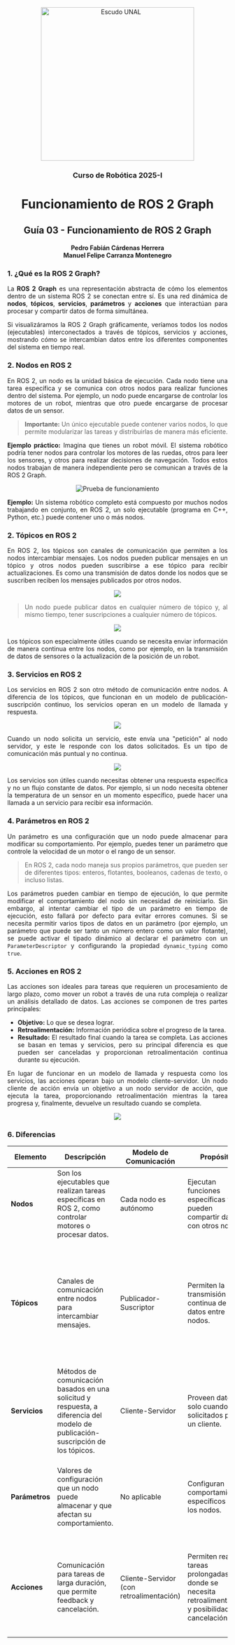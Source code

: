 <div align="center">
<picture>
    <source srcset="https://imgur.com/5bYAzsb.png" media="(prefers-color-scheme: dark)">
    <source srcset="https://imgur.com/Os03JoE.png" media="(prefers-color-scheme: light)">
    <img src="https://imgur.com/Os03JoE.png" alt="Escudo UNAL" width="350px">
</picture>

<h3>Curso de Robótica 2025-I</h3>

<h1>Funcionamiento de ROS 2 Graph</h1>

<h2>Guía 03 - Funcionamiento de ROS 2 Graph</h2>


<h4>Pedro Fabián Cárdenas Herrera<br>
    Manuel Felipe Carranza Montenegro</h4>

</div>

<div align="justify"> 

### 1. ¿Qué es la ROS 2 Graph?

La **ROS 2 Graph** es una representación abstracta de cómo los elementos dentro de un sistema ROS 2 se conectan entre sí. Es una red dinámica de **nodos**, **tópicos**, **servicios**, **parámetros** y **acciones** que interactúan para procesar y compartir datos de forma simultánea.

Si visualizáramos la ROS 2 Graph gráficamente, veríamos todos los nodos (ejecutables) interconectados a través de tópicos, servicios y acciones, mostrando cómo se intercambian datos entre los diferentes componentes del sistema en tiempo real.


### 2. Nodos en ROS 2

En ROS 2, un nodo es la unidad básica de ejecución. Cada nodo tiene una tarea específica y se comunica con otros nodos para realizar funciones dentro del sistema. Por ejemplo, un nodo puede encargarse de controlar los motores de un robot, mientras que otro puede encargarse de procesar datos de un sensor.

> **Importante:** Un único ejecutable puede contener varios nodos, lo que permite modularizar las tareas y distribuirlas de manera más eficiente.

**Ejemplo práctico:** Imagina que tienes un robot móvil. El sistema robótico podría tener nodos para controlar los motores de las ruedas, otros para leer los sensores, y otros para realizar decisiones de navegación. Todos estos nodos trabajan de manera independiente pero se comunican a través de la ROS 2 Graph.

<div align="center">
  <img src="https://media2.giphy.com/media/v1.Y2lkPTc5MGI3NjExZ2p1N3lrMmJieW5hMXdtMTEwcXBmbTZuajZqYTlmdDJ6dWZ4MGQ0eCZlcD12MV9pbnRlcm5hbF9naWZfYnlfaWQmY3Q9Zw/qquDouwBrGsBnWaAmY/giphy.gif" alt="Prueba de funcionamiento">
</div>

**Ejemplo:** Un sistema robótico completo está compuesto por muchos nodos trabajando en conjunto, en ROS 2, un solo ejecutable (programa en C++, Python, etc.) puede contener uno o más nodos.

### 2. Tópicos en ROS 2

En ROS 2, los tópicos son canales de comunicación que permiten a los nodos intercambiar mensajes. Los nodos pueden publicar mensajes en un tópico y otros nodos pueden suscribirse a ese tópico para recibir actualizaciones. Es como una transmisión de datos donde los nodos que se suscriben reciben los mensajes publicados por otros nodos.

<div align="center">
  <img src="https://media1.giphy.com/media/v1.Y2lkPTc5MGI3NjExd3F3dGUwMnJlbjZqd3ZhdTJidW9sNWs1NW9uZjI4ZzAzeTI4cmxvMiZlcD12MV9pbnRlcm5hbF9naWZfYnlfaWQmY3Q9Zw/p42BrUzXTiFzu26CSz/giphy.gif">
</div>

> Un nodo puede publicar datos en cualquier número de tópico y, al mismo tiempo, tener suscripciones a cualquier número de tópicos.

<div align="center">
  <img src="https://media2.giphy.com/media/v1.Y2lkPTc5MGI3NjExa2lrODN1dnA1Z3I4OXF4MHN2M3JpNWlqaWVmeTh0dm5mOXY4bThraCZlcD12MV9pbnRlcm5hbF9naWZfYnlfaWQmY3Q9Zw/B6iyBxGhsGe8UY4CCG/giphy.gif">
</div>

Los tópicos son especialmente útiles cuando se necesita enviar información de manera continua entre los nodos, como por ejemplo, en la transmisión de datos de sensores o la actualización de la posición de un robot.

### 3. Servicios en ROS 2

Los servicios en ROS 2 son otro método de comunicación entre nodos. A diferencia de los tópicos, que funcionan en un modelo de publicación-suscripción continuo, los servicios operan en un modelo de llamada y respuesta.

<div align="center">
  <img src="https://media0.giphy.com/media/v1.Y2lkPTc5MGI3NjExYWVmeTRvMmltOWlsdTFxOXc1YjNvNWk1em16dnlobW80OHUyYW0zNSZlcD12MV9pbnRlcm5hbF9naWZfYnlfaWQmY3Q9Zw/ZwtP7OMlnkGiovXZMP/giphy.gif">
</div>

Cuando un nodo solicita un servicio, este envía una "petición" al nodo servidor, y este le responde con los datos solicitados. Es un tipo de comunicación más puntual y no continua.

<div align="center">
  <img src="https://media1.giphy.com/media/v1.Y2lkPTc5MGI3NjExc3RwdWs4ZW9jOGtzeWRqcDJqMHo1emw5aHVkcmNqYXFrYzZkY2NsMCZlcD12MV9pbnRlcm5hbF9naWZfYnlfaWQmY3Q9Zw/VF8KR8o034lavFobSD/giphy.gif">
</div>

Los servicios son útiles cuando necesitas obtener una respuesta específica y no un flujo constante de datos. Por ejemplo, si un nodo necesita obtener la temperatura de un sensor en un momento específico, puede hacer una llamada a un servicio para recibir esa información.

### 4. Parámetros en ROS 2

Un parámetro es una configuración que un nodo puede almacenar para modificar su comportamiento. Por ejemplo, puedes tener un parámetro que controle la velocidad de un motor o el rango de un sensor.

> En ROS 2, cada nodo maneja sus propios parámetros, que pueden ser de diferentes tipos: enteros, flotantes, booleanos, cadenas de texto, o incluso listas.

Los parámetros pueden cambiar en tiempo de ejecución, lo que permite modificar el comportamiento del nodo sin necesidad de reiniciarlo. Sin embargo, al intentar cambiar el tipo de un parámetro en tiempo de ejecución, esto fallará por defecto para evitar errores comunes.
Si se necesita permitir varios tipos de datos en un parámetro (por ejemplo, un parámetro que puede ser tanto un número entero como un valor flotante), se puede activar el tipado dinámico al declarar el parámetro con un `ParameterDescriptor` y configurando la propiedad `dynamic_typing` como `true`.

### 5. Acciones en ROS 2

Las acciones son ideales para tareas que requieren un procesamiento de largo plazo, como mover un robot a través de una ruta compleja o realizar un análisis detallado de datos. Las acciones se componen de tres partes principales:

- **Objetivo:** Lo que se desea lograr.
- **Retroalimentación:** Información periódica sobre el progreso de la tarea.
- **Resultado:** El resultado final cuando la tarea se completa.
Las acciones se basan en temas y servicios, pero su principal diferencia es que pueden ser canceladas y proporcionan retroalimentación continua durante su ejecución.

En lugar de funcionar en un modelo de llamada y respuesta como los servicios, las acciones operan bajo un modelo cliente-servidor. Un nodo cliente de acción envía un objetivo a un nodo servidor de acción, que ejecuta la tarea, proporcionando retroalimentación mientras la tarea progresa y, finalmente, devuelve un resultado cuando se completa.

<div align="center">
  <img src="https://media4.giphy.com/media/v1.Y2lkPTc5MGI3NjExenp4Nm9vYnRneXowZm95cTJ4eDY3dGl0cmRobjlpaW56aDFwdjQ2ayZlcD12MV9pbnRlcm5hbF9naWZfYnlfaWQmY3Q9Zw/pvXuyzRoWrUwDlaQUw/giphy.gif">
</div>

### 6. Diferencias

| **Elemento**   | **Descripción**                                                                                          | **Modelo de Comunicación**         | **Propósito**                                                                                       | **Ejemplo**                                                                                         |
|----------------|----------------------------------------------------------------------------------------------------------|------------------------------------|----------------------------------------------------------------------------------------------------|-----------------------------------------------------------------------------------------------------|
| **Nodos**      | Son los ejecutables que realizan tareas específicas en ROS 2, como controlar motores o procesar datos.    | Cada nodo es autónomo               | Ejecutan funciones específicas y pueden compartir datos con otros nodos.                           | Un nodo controla un sensor de distancia, otro nodo controla el motor.                               |
| **Tópicos**    | Canales de comunicación entre nodos para intercambiar mensajes.                                           | Publicador-Suscriptor               | Permiten la transmisión continua de datos entre nodos.                                              | Un nodo publica lecturas de un sensor de distancia en un tópico; otro nodo se suscribe para recibir los datos. |
| **Servicios**  | Métodos de comunicación basados en una solicitud y respuesta, a diferencia del modelo de publicación-suscripción de los tópicos. | Cliente-Servidor                   | Proveen datos solo cuando son solicitados por un cliente.                                           | Un nodo solicita el cambio de velocidad a otro nodo que controla el motor.                           |
| **Parámetros** | Valores de configuración que un nodo puede almacenar y que afectan su comportamiento.                    | No aplicable                        | Configuran comportamientos específicos de los nodos.                                                | Un nodo puede tener un parámetro que defina la velocidad máxima del robot.                          |
| **Acciones**   | Comunicación para tareas de larga duración, que permite feedback y cancelación.                          | Cliente-Servidor (con retroalimentación) | Permiten realizar tareas prolongadas, donde se necesita retroalimentación y posibilidad de cancelación. | Un nodo envía un objetivo a otro nodo para mover el robot, y recibe feedback sobre el progreso.     |

</div>

